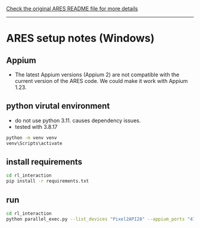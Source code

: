 [Check the original ARES README file for more details](./README-original.md)

---

# ARES setup notes (Windows)

## Appium

- The latest Appium versions (Appium 2) are not compatible with the current version of the ARES code. We could make it work with Appium 1.23.

## python virutal environment

- do not use python 3.11. causes dependency issues.
- tested with 3.8.17

```bash
python -m venv venv
venv\Scripts\activate
```

## install requirements

```bash
cd rl_interaction
pip install -r requirements.txt
```

## run

```bash
cd rl_interaction
python parallel_exec.py --list_devices "Pixel2API28" --appium_ports "4723"  --android_ports "5554" --path "apps" --timer 60 --rotation --internet --emu headless --platform_version 9.0  --iterations 10 --algo SAC --timesteps 4000 --trials_per_app 3
```
